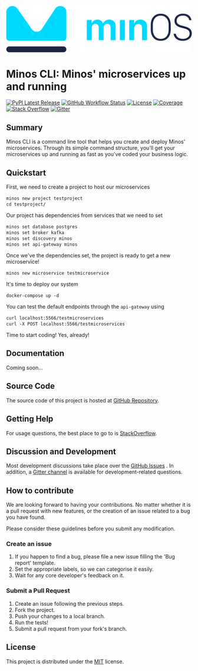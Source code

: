 <p align="center">
  <a href="http://minos.run" target="_blank"><img src="https://raw.githubusercontent.com/minos-framework/.github/main/images/logo.png" alt="Minos logo"></a>
</p>

# Minos CLI: Minos' microservices up and running

[![PyPI Latest Release](https://img.shields.io/pypi/v/minos-cli.svg?label=minos-cli)](https://pypi.org/project/minos-microservice-aggregate/)
[![GitHub Workflow Status](https://img.shields.io/github/workflow/status/minos-framework/minos-cli/pages%20build%20and%20deployment?label=docs)](https://minos-framework.github.io/minos-cli)
[![License](https://img.shields.io/github/license/minos-framework/minos-cli.svg)](https://github.com/minos-framework/minos-cli/blob/main/LICENSE)
[![Coverage](https://codecov.io/github/minos-framework/minos-cli/coverage.svg?branch=main)](https://codecov.io/gh/minos-framework/minos-cli)
[![Stack Overflow](https://img.shields.io/badge/Stack%20Overflow-Ask%20a%20question-green)](https://stackoverflow.com/questions/tagged/minos)
[![Gitter](https://badges.gitter.im/Join%20Chat.svg)](https://gitter.im/minos-framework/community)

## Summary

Minos CLI is a command line tool that helps you create and deploy Minos' microservices. Through its simple command
structure, you'll get your microservices up and running as fast as you've coded your business logic.

## Quickstart

First, we need to create a project to host our microservices

```shell
minos new project testproject
cd testproject/
```

Our project has dependencies from services that we need to set

```shell
minos set database postgres
minos set broker kafka
minos set discovery minos
minos set api-gateway minos
```

Once we've the dependencies set, the project is ready to get a new microservice!

```shell
minos new microservice testmicroservice
```

It's time to deploy our system

```shell
docker-compose up -d
```

You can test the default endpoints through the `api-gateway` using

```shell
curl localhost:5566/testmicroservices
curl -X POST localhost:5566/testmicroservices
```

Time to start coding! Yes, already!

## Documentation

Coming soon...

## Source Code

The source code of this project is hosted at [GitHub Repository](https://github.com/minos-framework/minos-cli).

## Getting Help

For usage questions, the best place to go to is [StackOverflow](https://stackoverflow.com/questions/tagged/minos).

## Discussion and Development

Most development discussions take place over the [GitHub Issues](https://github.com/minos-framework/minos-cli/issues)
. In addition, a [Gitter channel](https://gitter.im/minos-framework/community) is available for development-related
questions.

## How to contribute

We are looking forward to having your contributions. No matter whether it is a pull request with new features, or the
creation of an issue related to a bug you have found.

Please consider these guidelines before you submit any modification.

### Create an issue

1. If you happen to find a bug, please file a new issue filling the 'Bug report' template.
2. Set the appropriate labels, so we can categorise it easily.
3. Wait for any core developer's feedback on it.

### Submit a Pull Request

1. Create an issue following the previous steps.
2. Fork the project.
3. Push your changes to a local branch.
4. Run the tests!
5. Submit a pull request from your fork's branch.

## License

This project is distributed under the [MIT](https://raw.githubusercontent.com/minos-framework/minos-cli/main/LICENSE)
license.
